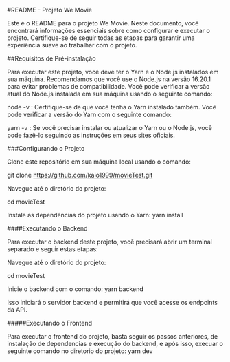 #README - Projeto We Movie

Este é o README para o projeto We Movie. Neste documento, você encontrará informações essenciais sobre como configurar e executar o projeto. Certifique-se de seguir todas as etapas para garantir uma experiência suave ao trabalhar com o projeto.

##Requisitos de Pré-instalação

Para executar este projeto, você deve ter o Yarn e o Node.js instalados em sua máquina. Recomendamos que você use o Node.js na versão 16.20.1 para evitar problemas de compatibilidade. Você pode verificar a versão atual do Node.js instalada em sua máquina usando o seguinte comando:

node -v :
Certifique-se de que você tenha o Yarn instalado também. Você pode verificar a versão do Yarn com o seguinte comando:

yarn -v : 
Se você precisar instalar ou atualizar o Yarn ou o Node.js, você pode fazê-lo seguindo as instruções em seus sites oficiais.

###Configurando o Projeto

Clone este repositório em sua máquina local usando o comando:

git clone https://github.com/kaio1999/movieTest.git

Navegue até o diretório do projeto:

cd movieTest

Instale as dependências do projeto usando o Yarn: yarn install

####Executando o Backend

Para executar o backend deste projeto, você precisará abrir um terminal separado e seguir estas etapas:

Navegue até o diretório do projeto:

cd movieTest

Inicie o backend com o comando: yarn backend

Isso iniciará o servidor backend e permitirá que você acesse os endpoints da API.

#####Executando o Frontend

Para executar o frontend do projeto, basta seguir os passos anteriores, de instalação de dependencias e execução do backend, e após isso, execuar o seguinte comando no diretorio do projeto: yarn dev
